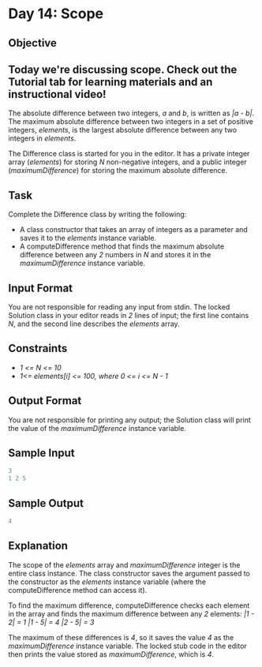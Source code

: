 # Day 14: Scope

## Objective

Today we're discussing scope. Check out the Tutorial tab for learning materials and an instructional video!
---
The absolute difference between two integers, *a* and *b*, is written as *|a - b|*. The maximum absolute difference between two integers in a set of positive integers, *elements*, is the largest absolute difference between any two integers in *elements*.

The Difference class is started for you in the editor. It has a private integer array (*elements*) for storing *N* non-negative integers, and a public integer (*maximumDifference*) for storing the maximum absolute difference.

## Task
Complete the Difference class by writing the following:

* A class constructor that takes an array of integers as a parameter and saves it to the *elements* instance variable.
* A computeDifference method that finds the maximum absolute difference between any *2* numbers in *N* and stores it in the *maximumDifference* instance variable.

## Input Format

You are not responsible for reading any input from stdin. The locked Solution class in your editor reads in *2* lines of input; the first line contains *N*, and the second line describes the *elements* array.

## Constraints

* *1 <= N <= 10*
* *1<= elements[i] <= 100, where 0 <= i <= N - 1*

## Output Format

You are not responsible for printing any output; the Solution class will print the value of the *maximumDifference* instance variable.

## Sample Input

```c++
3
1 2 5
```

## Sample Output

```c++
4
```

## Explanation

The scope of the *elements* array and *maximumDifference* integer is the entire class instance. The class constructor saves the argument passed to the constructor as the *elements* instance variable (where the computeDifference method can access it).

To find the maximum difference, computeDifference checks each element in the array and finds the maximum difference between any
*2* elements:
*|1 - 2| = 1*
*|1 - 5| = 4*
*|2 - 5| = 3*

The maximum of these differences is *4*, so it saves the value *4* as the *maximumDifference* instance variable. The locked stub code in the editor then prints the value stored as *maximumDifference*, which is *4*.
